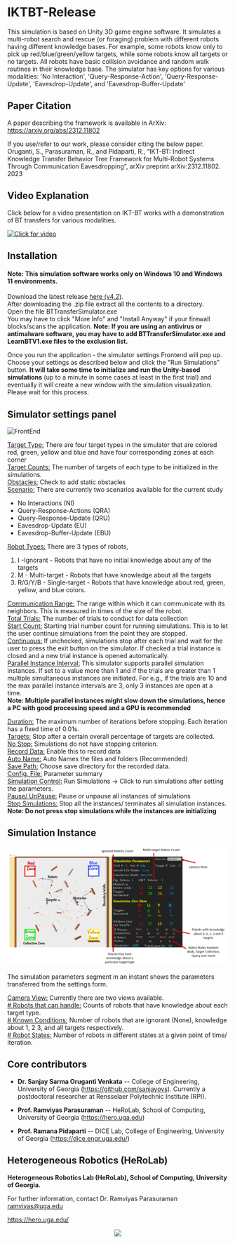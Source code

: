 # IKTBT-Release

This simulation is based on Unity 3D game engine software. It simulates a multi-robot search and rescue (or foraging) problem with different robots having different knowledge bases. For example, some robots know only to pick up red/blue/green/yellow targets, while some robots know all targets or no targets. All robots have basic collision avoidance and random walk routines in their knowledge base.
The simulator has key options for various modalities: 'No Interaction', 'Query-Response-Action', 'Query-Response-Update', 'Eavesdrop-Update', and 'Eavesdrop-Buffer-Update'

## Paper Citation
A paper describing the framework is available in ArXiv: https://arxiv.org/abs/2312.11802 

If you use/refer to our work, please consider citing the below paper.
Oruganti, S., Parasuraman, R., and Pidaparti, R., “IKT-BT: Indirect Knowledge Transfer Behavior Tree Framework for Multi-Robot Systems Through Communication Eavesdropping”, arXiv preprint arXiv:2312.11802. 2023

## Video Explanation  
Click below for a video presentation on IKT-BT works with a demonstration of BT transfers for various modalities.

[![Click for video](https://img.youtube.com/vi/xOJ8HIMnols/0.jpg)](https://youtu.be/xOJ8HIMnols)


## Installation
#### Note: This simulation software works only on Windows 10 and Windows 11 environments.  

Download the latest release [here (v4.2)]().  
After downloading the .zip file extract all the contents to a directory.  
Open the file BTTransferSimulator.exe  
You may have to click "More Info" and "Install Anyway" if your firewall blocks/scans the application.
**Note: If you are using an antivirus or antimalware software, you may have to add BTTransferSimulator.exe and LearnBTV1.exe files to the exclusion list.**  

Once you run the application - the simulator settings Frontend will pop up. Choose your settings as described below and click the "Run Simulations" button. 
**It will take some time to initialize and run the Unity-based simulations** (up to a minute in some cases at least in the first trial) and eventually it will create a new window with the simulation visualization. Please wait for this process.


## Simulator settings panel
![FrontEnd](https://github.com/sanjayovs/IKTBT-Release/blob/master/forReadme/FrontEnd.png)

<ins> Target Type:</ins> There are four target types in the simulator that are colored red, green, yellow and blue and have four corresponding zones at each corner  
<ins>Target Counts:</ins> The number of targets of each type to be initialized in the simulations.  
<ins>Obstacles:</ins> Check to add static obstacles  
<ins>Scenario:</ins> There are currently two scenarios available for the current study 
&nbsp; 
* No Interactions (NI)
* Query-Response-Actions (QRA)
* Query-Response-Update (QRU)
* Eavesdrop-Update (EU)
* Eavesdrop-Buffer-Update (EBU)  

<ins>Robot Types:</ins> There are 3 types of robots, 
&nbsp;  
1. I -Ignorant - Robots that have no initial knowledge about any of the targets
2. M - Multi-target - Robots that have knowledge about all the targets
3. R/G/Y/B - Single-target - Robots that have knowledge about red, green, yellow, and blue colors.

<ins>Communication Range:</ins> The range within which it can communicate with its neighbors. This is measured in times of the size of the robot.  
<ins>Total Trials:</ins> The number of trials to conduct for data collection  
<ins>Start Count:</ins> Starting trial number count for running simulations. This is to let the user continue simulations from the point they are stopped.  
<ins>Continuous:</ins> If unchecked, simulations stop after each trial and wait for the user to press the exit button on the simulator. If checked a trial instance is closed and a new trial instance is opened automatically.  
<ins>Parallel Instance Interval:</ins> This simulator supports parallel simulation instances. If set to a value more than 1 and if the trials are greater than 1 multiple simultaneous instances are initiated. For e.g., if the trials are 10 and the max parallel instance intervals are 3, only 3 instances are open at a time.  
**Note: Multiple parallel instances might slow down the simulations, hence a PC with good processing speed and a GPU is recommended**  

<ins>Duration:</ins> The maximum number of iterations before stopping. Each iteration has a fixed time of 0.01s.  
<ins>Targets:</ins> Stop after a certain overall percentage of targets are collected.  
<ins>No Stop:</ins> Simulations do not have stopping criterion.  
<ins>Record Data:</ins> Enable this to record data  
<ins>Auto Name:</ins> Auto Names the files and folders (Recommended)  
<ins>Save Path:</ins> Choose save directory for the recorded data.  
<ins>Config. File:</ins> Parameter summary  
<ins>Simulation Control:</ins> Run Simulations -> Click to run simulations after setting the parameters.  
<ins>Pause/ UnPause:</ins> Pause or unpause all instances of simulations  
<ins>Stop Simulations:</ins> Stop all the instances/ terminates all simulation instances.  
**Note: Do not press stop simulations while the instances are initializing**







## Simulation Instance
![SimulationInstance](https://github.com/herolab-uga/KTBT-Release/blob/master/forWiki/Simuloation.png)

The simulation parameters segment in an instant shows the parameters transferred from the settings form.

<ins>Camera View:</ins> Currently there are two views available.  
<ins># Robots that can handle:</ins> Counts of robots that have knowledge about each target type.  
<ins># Known Conditions:</ins> Number of robots that are ignorant (None), knowledge about 1, 2 3, and all targets respectively.  
<ins># Robot States:</ins> Number of robots in different states at a given point of time/ iteration.  


## Core contributors

* **Dr. Sanjay Sarma Oruganti Venkata** -- College of Engineering, University of Georgia (https://github.com/sanjayovs). Currently a postdoctoral researcher at Rensselaer Polytechnic Institute (RPI).

* **Prof. Ramviyas Parasuraman** -- HeRoLab, School of Computing, University of Georgia (https://hero.uga.edu)

* **Prof. Ramana Pidaparti** -- DICE Lab, College of Engineering, University of Georgia (https://dice.engr.uga.edu/)


## Heterogeneous Robotics (HeRoLab)

**Heterogeneous Robotics Lab (HeRoLab), School of Computing, University of Georgia.** 

For further information, contact Dr. Ramviyas Parasuraman ramviyas@uga.edu

https://hero.uga.edu/

<p align="center">
<img src="https://herolab.org/wp-content/uploads/2021/04/herolab_newlogo_whitebg.png" width="300">
</p>
